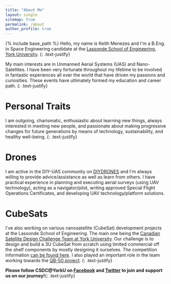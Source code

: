 ```yaml
---
title: "About Me"
layout: single
sitemap: true
permalink: /about
author_profile: true
---
```


{% include base_path %}
Hello, my name is Keith Menezes and I'm a B.Eng. in Space Engineering candidate at the [Lassonde School of Engineering, York University](http://www.lassonde.yorku.ca/).
{: .text-justify}

My main interests are in Unmanned Aerial Systems (UAS) and Nano-Satellites. I have been very fortunate throughout my lifetime to be involved in fantastic experiences all over the world that have driven my passions and curiosities. These events have ultimately formed my education and career path.
{: .text-justify}

Personal Traits
===============
I am outgoing, charismatic, enthusiastic about learning new things, always interested in meeting new people, and passionate about making progressive changes for future generations by means of technology, sustainability, and healthy well-being.
{: .text-justify}

Drones
========
I am active in the DIY-UAS community on [DIYDRONES](http://diydrones.com/profile/menezes) and I'm always willing to provide advice/assistance as well as learn from others. I have practical experience in planning and executing aerial surveys (using UAV technology), acting as a navigator/pilot, writing approved Special Flight Operations Certificates, and developing UAV technology/platform solutions.

CubeSats
==========
I've also working on various nanosatellite (CubeSat) development projects at the Lassonde School of Engineering. The main one being the [Canadian Satellite Design Challenge Team at York University](https://www.lassat.ca). Our challenge is to design and build a 3U CubeSat from scratch using limited commercial off the shelf components by mostly designing it ourselves. The competition information [can be found here](https://www.csdcms.ca). I also played an important role in the team working towards the [QB-50 project](https://www.qb50.eu).
{: .text-justify}

**Please follow CSDC@YorkU on [Facebook](https://www.facebook.com/YorkCSDC/) and [Twitter](https://twitter.com/YorkCsdc) to join and support us on our journey!**{: .text-justify}
